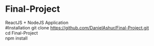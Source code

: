 # Final-Project
ReactJS + NodeJS Application  
#Installation
git clone https://github.com/DanielAshur/Final-Project.git  
cd Final-Project  
npm install
